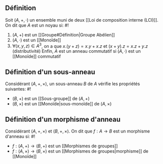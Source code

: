 ## Définition
Soit $(A, +, \cdot)$ un ensemble muni de deux [[Loi de composition interne (LCI)]]. On dit que $A$ est un noyau si: #!

1. $(A, +)$ est un [[Groupe#Définition|Groupe Abélien]]
2. $(A, \cdot)$ est un [[Monoïde]]
3. $\forall (x, y, z) \in A^3$, on a que $x.(y+z) = x.y + x.z$ et $(x+y).z = x.z + y.z$ (distributivité)
Enfin, $A$ est un anneau commutatif si $(A, \cdot)$ est un [[Monoïde]] commutatif
<!--ID: 1709990814867-->

## Définition d'un sous-anneau
Considérant $(A, +, \times)$, un sous-anneau $B$ de $A$ vérifie les propriétés suivantes: #!

- $(B, +)$ est un [[Sous-groupe]] de $(A, +)$
- $(B, \times)$ est un [[Monoïde|sous-monoïde]] de $(A, \times)$
<!--ID: 1709991334044-->


## Définition d'un morphisme d'anneau
Considérant $(A, +, \times)$ et $(B, +, \times)$. On dit que $f: A \to B$ est un morphisme d'anneau si: #!

- $f: (A, +) \to (B, +)$ est un [[Morphismes de groupes]]
- $f: (A, \times) \to (B, \times)$ est un [[Morphismes de groupes|morphisme]] de [[Monoïde]]
<!--ID: 1709991334051-->





